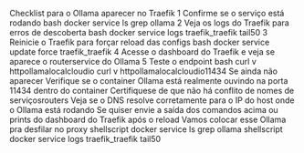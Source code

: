  Checklist para o Ollama aparecer no Traefik
1 Confirme se o serviço está rodando
bash
docker service ls  grep ollama
2 Veja os logs do Traefik para erros de descoberta
bash
docker service logs traefik_traefik tail50
3 Reinicie o Traefik para forçar reload das configs
bash
docker service update force traefik_traefik
4 Acesse o dashboard do Traefik e veja se aparece o routerservice do Ollama
5 Teste o endpoint
bash
curl v httpollamalocalcloudio
curl v httpollamalocalcloudio11434
Se ainda não aparecer
 Verifique se o container Ollama está realmente ouvindo na porta 11434 dentro do container
 Certifiquese de que não há conflito de nomes de serviçosrouters
 Veja se o DNS resolve corretamente para o IP do host onde o Ollama está rodando
Se quiser envie a saída dos comandos acima ou prints do dashboard do Traefik após o reload
Vamos colocar esse Ollama pra desfilar no proxy
shellscript
docker service ls  grep ollama
shellscript
docker service logs traefik_traefik tail50